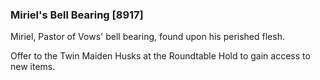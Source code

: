 ### Miriel's Bell Bearing [8917]

Miriel, Pastor of Vows' bell bearing, found upon his perished flesh.

Offer to the Twin Maiden Husks at the Roundtable Hold to gain access to new items.